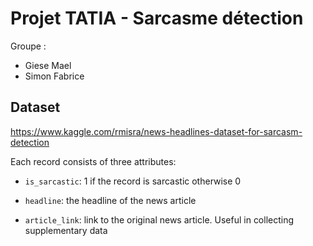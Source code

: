 # Projet TATIA - Sarcasme détection

Groupe : 
* Giese Mael
* Simon Fabrice

## Dataset

https://www.kaggle.com/rmisra/news-headlines-dataset-for-sarcasm-detection

Each record consists of three attributes:

* ```is_sarcastic```: 1 if the record is sarcastic otherwise 0

* ```headline```: the headline of the news article

* ```article_link```: link to the original news article. Useful in collecting supplementary data
